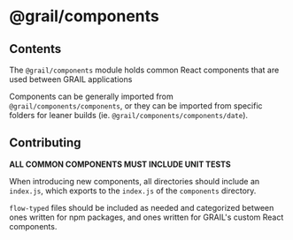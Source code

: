 # @grail/components

## Contents

The `@grail/components` module holds common React components that are used between GRAIL applications

Components can be generally imported from `@grail/components/components`, or they can be imported from specific
folders for leaner builds (ie. `@grail/components/components/date`).

## Contributing

**ALL COMMON COMPONENTS MUST INCLUDE UNIT TESTS**

When introducing new components, all directories should include an `index.js`, which exports to the
`index.js` of the `components` directory.

`flow-typed` files should be included as needed and categorized between ones
written for npm packages, and ones written for GRAIL's custom React components.
